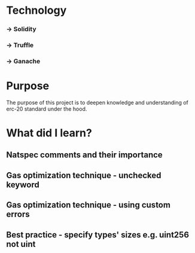 # Technology
### -> Solidity
### -> Truffle
### -> Ganache

# Purpose
The purpose of this project is to deepen knowledge and understanding of erc-20 standard under the hood.

# What did I learn?

## Natspec comments and their importance

## Gas optimization technique - unchecked keyword

## Gas optimization technique - using custom errors

## Best practice - specify types' sizes e.g. uint256 not uint
